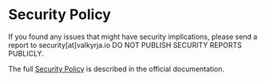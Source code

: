 Security Policy
===============

If you found any issues that might have security implications,
please send a report to security[at]valkyrja.io
DO NOT PUBLISH SECURITY REPORTS PUBLICLY.

The full [Security Policy][1] is described in the official documentation.

  [1]: https://valkyrja.io/security
